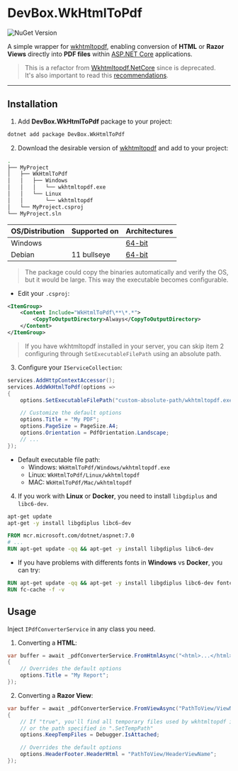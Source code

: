 # DevBox.WkHtmlToPdf

![[NuGet Version](https://img.shields.io/nuget/v/DevBox.WkHtmlToPdf?style=for-the-badge)](https://www.nuget.org/packages/DevBox.WkHtmlToPdf)

A simple wrapper for [wkhtmltopdf](https://wkhtmltopdf.org/), enabling conversion of **HTML** or **Razor Views** directly into **PDF files** within [ASP.NET Core](https://dotnet.microsoft.com/en-us/apps/aspnet) applications.

> This is a refactor from [Wkhtmltopdf.NetCore](https://github.com/fpanaccia/Wkhtmltopdf.NetCore-deprecated) since is deprecated.\
> It's also important to read this [recommendations](https://wkhtmltopdf.org/status.html#recommendations).

---

## Installation

1. Add **DevBox.WkHtmlToPdf** package to your project:

```bash
dotnet add package DevBox.WkHtmlToPdf
```

2. Download the desirable version of [wkhtmltopdf](https://wkhtmltopdf.org/downloads.html#stable) and add to your project:

```bash
.
├── MyProject
│   ├── WkHtmlToPdf
│   │   ├── Windows
│   │   │   └── wkhtmltopdf.exe
│   │   └── Linux
│   │       └── wkhtmltopdf
│   └── MyProject.csproj
└── MyProject.sln
```

| OS/Distribution | Supported on | Architectures |
| :--             | :--          | :--           |
| Windows         |              | [64-bit](./WkHtmlToPdf/Windows/wkhtmltopdf-64.exe) |
| Debian          | 11 bullseye  | [64-bit](./WkHtmlToPdf/Linux/wkhtmltopdf-debian-11-bullseye-amd64) |

> The package could copy the binaries automatically and verify the OS, but it would be large. This way the executable becomes configurable.

- Edit your `.csproj`:

```xml
<ItemGroup>
    <Content Include="WkHtmlToPdf\**\*.*">
        <CopyToOutputDirectory>Always</CopyToOutputDirectory>
    </Content>
</ItemGroup>
```

> If you have wkhtmltopdf installed in your server, you can skip item 2 configuring through `SetExecutableFilePath` using an absolute path.

3. Configure your `IServiceCollection`:

```csharp
services.AddHttpContextAccessor();
services.AddWkHtmlToPdf(options =>
{
    options.SetExecutableFilePath("custom-absolute-path/wkhtmltopdf.exe");

    // Customize the default options
    options.Title = "My PDF";
    options.PageSize = PageSize.A4;
    options.Orientation = PdfOrientation.Landscape;
    // ...
});
```

- Default executable file path:
  - Windows: `WkHtmlToPdf/Windows/wkhtmltopdf.exe`
  - Linux: `WkHtmlToPdf/Linux/wkhtmltopdf`
  - MAC: `WkHtmlToPdf/Mac/wkhtmltopdf`

4. If you work with **Linux** or **Docker**, you need to install `libgdiplus` and `libc6-dev`.

```bash
apt-get update
apt-get -y install libgdiplus libc6-dev
```

```dockerfile
FROM mcr.microsoft.com/dotnet/aspnet:7.0
# ...
RUN apt-get update -qq && apt-get -y install libgdiplus libc6-dev
```

- If you have problems with differents fonts in **Windows** vs **Docker**, you can try:

```dockerfile
RUN apt-get update -qq && apt-get -y install libgdiplus libc6-dev fontconfig fonts-liberation
RUN fc-cache -f -v
```

## Usage

Inject `IPdfConverterService` in any class you need.

1. Converting a **HTML**:

```csharp
var buffer = await _pdfConverterService.FromHtmlAsync("<html>...</html>", options =>
{
    // Overrides the default options
    options.Title = "My Report";
});
```

2. Converting a **Razor View**:

```csharp
var buffer = await _pdfConverterService.FromViewAsync("PathToView/ViewName", model, options =>
{
    // If "true", you'll find all temporary files used by wkhtmltopdf in "bin/Debug/.../WkHtmlToPdf/Temp"
    // or the path specified in ".SetTempPath"
    options.KeepTempFiles = Debugger.IsAttached;

    // Overrides the default options
    options.HeaderFooter.HeaderHtml = "PathToView/HeaderViewName";
});
```

